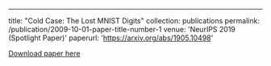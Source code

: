---
title: "Cold Case: The Lost MNIST Digits"
collection: publications
permalink: /publication/2009-10-01-paper-title-number-1
venue: 'NeurIPS 2019 (Spotlight Paper)'
paperurl: 'https://arxiv.org/abs/1905.10498'

[Download paper here](https://arxiv.org/abs/1905.10498)
